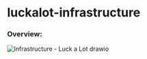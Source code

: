 # luckalot-infrastructure

### Overview: 
![Infrastructure - Luck a Lot drawio](https://github.com/chalermridp/luckalot-infrastructure/assets/47984337/ae80fcf0-b127-4438-9016-4abf5c8c0d40)
